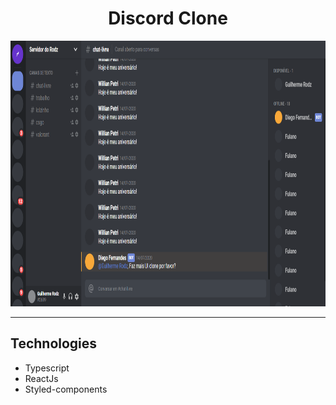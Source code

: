 <h1 align="center"> Discord Clone </h1>

<div align="center">
  <img src="./github/DiscordClone.png" alt="discord" height="425">
</div>

<hr />

## Technologies

- Typescript
- ReactJs
- Styled-components

